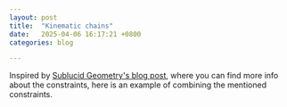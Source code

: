 ```yaml
---
layout: post
title:  "Kinematic chains"
date:   2025-04-06 16:17:21 +0800
categories: blog

---
```

Inspired by [Sublucid Geometry's blog post](https://zalo.github.io/blog/constraints/), where you can find more info about the constraints, here is an example of combining the mentioned constraints.

<canvas id="chainsCanvas" width="890" height="890"></canvas>
<script src="../../../../assets/js/src/util.js"></script>
<script src="../../../../assets/js/src/vector.js"></script>
<script src="../../../../assets/js/src/input.js"></script>
<script src="../../../../assets/js/src/environment.js"></script>
<script src="../../../../assets/js/src/drawables/chains.js"></script>
<script src="../../../../assets/js/src/drawables/constrained_point.js"></script>
<script src="../../../../assets/js/src/drawables/mouse_circle.js"></script>
<script src="../../../../assets/js/chains.js"></script>
